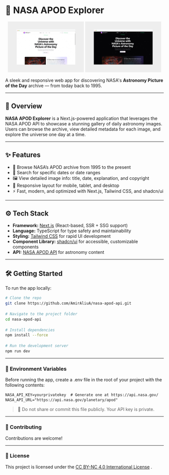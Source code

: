 # 🌌 NASA APOD Explorer

<p float="left" align="center">
  <img src="https://raw.githubusercontent.com/AmirAliuA/nasa-apod-api/refs/heads/master/preview-screenshots/light-theme.jpeg" width="48%" alt="Light Theme Preview" />
  <img src="https://raw.githubusercontent.com/AmirAliuA/nasa-apod-api/refs/heads/master/preview-screenshots/dark-theme.jpeg" width="48%" alt="Dark Theme Preview" />
</p>

A sleek and responsive web app for discovering NASA's **Astronomy Picture of the Day** archive — from today back to 1995.

---

## 🚀 Overview

**NASA APOD Explorer** is a Next.js-powered application that leverages the NASA APOD API to showcase a stunning gallery of daily astronomy images. Users can browse the archive, view detailed metadata for each image, and explore the universe one day at a time.

---

## ✨ Features

- 🔭 Browse NASA’s APOD archive from 1995 to the present  
- 📅 Search for specific dates or date ranges  
- 🖼️ View detailed image info: title, date, explanation, and copyright  
- 📱 Responsive layout for mobile, tablet, and desktop  
- ⚡ Fast, modern, and optimized with Next.js, Tailwind CSS, and shadcn/ui  

---

## ⚙️ Tech Stack

- **Framework:** [Next.js](https://nextjs.org/) (React-based, SSR + SSG support)  
- **Language:** TypeScript for type safety and maintainability  
- **Styling:** [Tailwind CSS](https://tailwindcss.com/) for rapid UI development  
- **Component Library:** [shadcn/ui](https://ui.shadcn.com/) for accessible, customizable components  
- **API:** [NASA APOD API](https://api.nasa.gov/) for astronomy content  

---

## 🛠 Getting Started

To run the app locally:

```bash
# Clone the repo
git clone https://github.com/AmirAliuA/nasa-apod-api.git

# Navigate to the project folder
cd nasa-apod-api

# Install dependencies
npm install --force

# Run the development server
npm run dev
```

---

### 🔐 Environment Variables
Before running the app, create a .env file in the root of your project with the following contents:

```env
NASA_API_KEY=yourprivatekey  # Generate one at https://api.nasa.gov/
NASA_API_URL="https://api.nasa.gov/planetary/apod"
```
> 🚨 Do not share or commit this file publicly. Your API key is private.

---

### 🤝 Contributing
Contributions are welcome!

---

### 📄 License
This project is licensed under the [CC BY-NC 4.0 International License](https://creativecommons.org/licenses/by-nc/4.0/deed.en) .